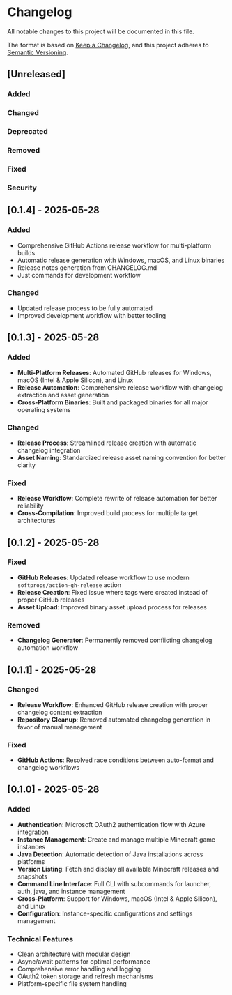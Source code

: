 # Changelog

All notable changes to this project will be documented in this file.

The format is based on [Keep a Changelog](https://keepachangelog.com/en/1.0.0/),
and this project adheres to [Semantic Versioning](https://semver.org/spec/v2.0.0.html).

## [Unreleased]

### Added

### Changed

### Deprecated

### Removed

### Fixed

### Security

## [0.1.4] - 2025-05-28

### Added
- Comprehensive GitHub Actions release workflow for multi-platform builds
- Automatic release generation with Windows, macOS, and Linux binaries
- Release notes generation from CHANGELOG.md
- Just commands for development workflow

### Changed
- Updated release process to be fully automated
- Improved development workflow with better tooling

## [0.1.3] - 2025-05-28

### Added
- **Multi-Platform Releases**: Automated GitHub releases for Windows, macOS (Intel & Apple Silicon), and Linux
- **Release Automation**: Comprehensive release workflow with changelog extraction and asset generation
- **Cross-Platform Binaries**: Built and packaged binaries for all major operating systems

### Changed
- **Release Process**: Streamlined release creation with automatic changelog integration
- **Asset Naming**: Standardized release asset naming convention for better clarity

### Fixed
- **Release Workflow**: Complete rewrite of release automation for better reliability
- **Cross-Compilation**: Improved build process for multiple target architectures

## [0.1.2] - 2025-05-28

### Fixed
- **GitHub Releases**: Updated release workflow to use modern `softprops/action-gh-release` action
- **Release Creation**: Fixed issue where tags were created instead of proper GitHub releases
- **Asset Upload**: Improved binary asset upload process for releases

### Removed
- **Changelog Generator**: Permanently removed conflicting changelog automation workflow

## [0.1.1] - 2025-05-28

### Changed
- **Release Workflow**: Enhanced GitHub release creation with proper changelog content extraction
- **Repository Cleanup**: Removed automated changelog generation in favor of manual management

### Fixed
- **GitHub Actions**: Resolved race conditions between auto-format and changelog workflows

## [0.1.0] - 2025-05-28

### Added
- **Authentication**: Microsoft OAuth2 authentication flow with Azure integration
- **Instance Management**: Create and manage multiple Minecraft game instances
- **Java Detection**: Automatic detection of Java installations across platforms
- **Version Listing**: Fetch and display all available Minecraft releases and snapshots
- **Command Line Interface**: Full CLI with subcommands for launcher, auth, java, and instance management
- **Cross-Platform**: Support for Windows, macOS (Intel & Apple Silicon), and Linux
- **Configuration**: Instance-specific configurations and settings management

### Technical Features
- Clean architecture with modular design
- Async/await patterns for optimal performance  
- Comprehensive error handling and logging
- OAuth2 token storage and refresh mechanisms
- Platform-specific file system handling

